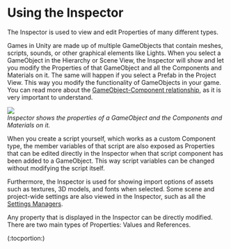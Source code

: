 Using the Inspector
===================


The <span class=keyword>Inspector</span> is used to view and edit <span class=keyword>Properties</span> of many different types.

Games in Unity are made up of multiple <span class=keyword>GameObjects</span> that contain meshes, scripts, sounds, or other graphical elements like Lights. When you select a <span class=keyword>GameObject</span> in the Hierarchy or Scene View, the <span class=keyword>Inspector</span> will show and let you modify the <span class=keyword>Properties</span> of that GameObject and all the <span class=keyword>Components</span> and <span class=keyword>Materials</span> on it. The same will happen if you select a <span class=keyword>Prefab</span> in the Project View. This way you modify the functionality of GameObjects in your game. You can read more about the [GameObject-Component relationship](GameObjects#Relationship.html), as it is very important to understand.

![](http://docwiki.hq.unity3d.com/uploads/Main/GenericInspector.png)  
_Inspector shows the properties of a GameObject and the Components and Materials on it._

When you create a <span class=keyword>script</span> yourself, which works as a custom Component type, the member variables of that script are also exposed as <span class=keyword>Properties</span> that can be edited directly in the Inspector when that script component has been added to a <span class=keyword>GameObject</span>. This way script variables can be changed without modifying the script itself.

Furthermore, the Inspector is used for showing import options of assets such as textures, 3D models, and fonts when selected. Some scene and project-wide settings are also viewed in the <span class=keyword>Inspector</span>, such as all the [Settings Managers](comp-ManagerGroup.html).

Any property that is displayed in the Inspector can be directly modified. There are two main types of Properties: <span class=keyword>Values</span> and <span class=keyword>References</span>.

(:tocportion:)

